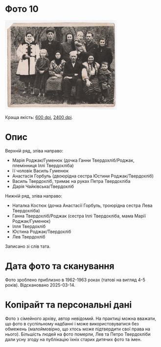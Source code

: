 # Фото 10 #

[<img src="photo_010_75.jpg" />](https://drive.google.com/file/d/1FOlKZiJ3f2pSibI48iIeUWZFcwDXNeoI/view)

Краща якість: [600 dpi](https://drive.google.com/file/d/1FOlKZiJ3f2pSibI48iIeUWZFcwDXNeoI/view), [2400 dpi](https://drive.google.com/file/d/1t9XYFkkd0m-DlToSWeVM4lwCeAtCAtK4/view).

# Опис #

Верхній ряд, зліва направо:
- Марія Роджак/Гуменюк (дочка Ганни Твердохліб/Роджак, племінниця Іллі Твердохліба)
- її чоловік Василь Гуменюк
- Анастасія Горбуль (двоюрідна сестра Юстини Роджак/Твердохліб)
- Василь Твердохліб, тримає на руках Петра Твердохліба
- Дарія Чайківська/Твердохліб

Нижній ряд, зліва направо:
- Наталка Костюк (дочка Анастасії Горбуль, троюрідна сестра Лева Твердохліба)
- Ганна Твердохліб/Роджак (сестра Іллі Твердохліба, мама Марії Роджак/Гуменюк)
- Ілля Твердохліб
- Юстина Роджак/Твердохліб
- Лев Твердохліб

Записано зі слів тата.

# Дата фото та сканування #

Фото зроблено приблизно в 1962-1963 роках (татові на вигляд 4-5 років). Відскановано 2025-03-14.

# Копірайт та персональні дані #

Фото з сімейного архіву, автор невідомий. На практиці можна вважати, що фото в суспільному надбанні і може використовуватися без обмежень (малоймовірно, що хтось може підтвердити свої права на нього). Більшість людей на фото померли, Лев та Петро Твердохліби дали усну згоду на публікацію їхніх старих дитячих фото та імен.
